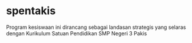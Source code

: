 # spentakis
Program kesiswaan ini dirancang sebagai landasan strategis yang selaras dengan Kurikulum Satuan Pendidikan SMP Negeri 3 Pakis
